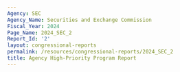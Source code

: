 ```yaml
---
Agency: SEC
Agency_Name: Securities and Exchange Commission
Fiscal_Year: 2024
Page_Name: 2024_SEC_2
Report_Id: '2'
layout: congressional-reports
permalink: /resources/congressional-reports/2024_SEC_2
title: Agency High-Priority Program Report
---
```

